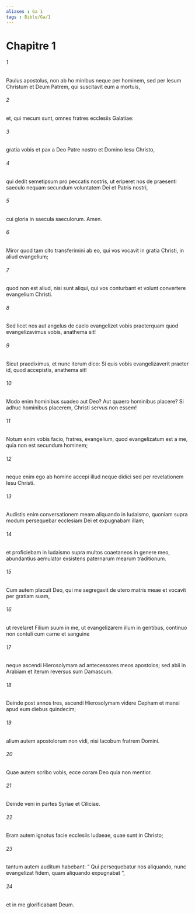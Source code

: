```yaml
---
aliases : Ga 1
tags : Bible/Ga/1
---
```


# Chapitre 1

###### 1
Paulus apostolus, non ab ho minibus neque per hominem, sed per Iesum Christum et Deum Patrem, qui suscitavit eum a mortuis, 
###### 2
et, qui mecum sunt, omnes fratres ecclesiis Galatiae: 
###### 3
gratia vobis et pax a Deo Patre nostro et Domino Iesu Christo, 
###### 4
qui dedit semetipsum pro peccatis nostris, ut eriperet nos de praesenti saeculo nequam secundum voluntatem Dei et Patris nostri, 
###### 5
cui gloria in saecula saeculorum. Amen.
###### 6
Miror quod tam cito transferimini ab eo, qui vos vocavit in gratia Christi, in aliud evangelium; 
###### 7
quod non est aliud, nisi sunt aliqui, qui vos conturbant et volunt convertere evangelium Christi. 
###### 8
Sed licet nos aut angelus de caelo evangelizet vobis praeterquam quod evangelizavimus vobis, anathema sit! 
###### 9
Sicut praediximus, et nunc iterum dico: Si quis vobis evangelizaverit praeter id, quod accepistis, anathema sit! 
###### 10
Modo enim hominibus suadeo aut Deo? Aut quaero hominibus placere? Si adhuc hominibus placerem, Christi servus non essem!
###### 11
Notum enim vobis facio, fratres, evangelium, quod evangelizatum est a me, quia non est secundum hominem; 
###### 12
neque enim ego ab homine accepi illud neque didici sed per revelationem Iesu Christi. 
###### 13
Audistis enim conversationem meam aliquando in Iudaismo, quoniam supra modum persequebar ecclesiam Dei et expugnabam illam; 
###### 14
et proficiebam in Iudaismo supra multos coaetaneos in genere meo, abundantius aemulator exsistens paternarum mearum traditionum. 
###### 15
Cum autem placuit Deo, qui me segregavit de utero matris meae et vocavit per gratiam suam, 
###### 16
ut revelaret Filium suum in me, ut evangelizarem illum in gentibus, continuo non contuli cum carne et sanguine 
###### 17
neque ascendi Hierosolymam ad antecessores meos apostolos; sed abii in Arabiam et iterum reversus sum Damascum.
###### 18
Deinde post annos tres, ascendi Hierosolymam videre Cepham et mansi apud eum diebus quindecim; 
###### 19
alium autem apostolorum non vidi, nisi Iacobum fratrem Domini. 
###### 20
Quae autem scribo vobis, ecce coram Deo quia non mentior. 
###### 21
Deinde veni in partes Syriae et Ciliciae. 
###### 22
Eram autem ignotus facie ecclesiis Iudaeae, quae sunt in Christo; 
###### 23
tantum autem auditum habebant: “ Qui persequebatur nos aliquando, nunc evangelizat fidem, quam aliquando expugnabat ”, 
###### 24
et in me glorificabant Deum.
